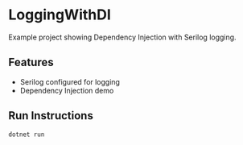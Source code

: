# LoggingWithDI

Example project showing Dependency Injection with Serilog logging.

## Features
- Serilog configured for logging
- Dependency Injection demo

## Run Instructions
```bash
dotnet run
```